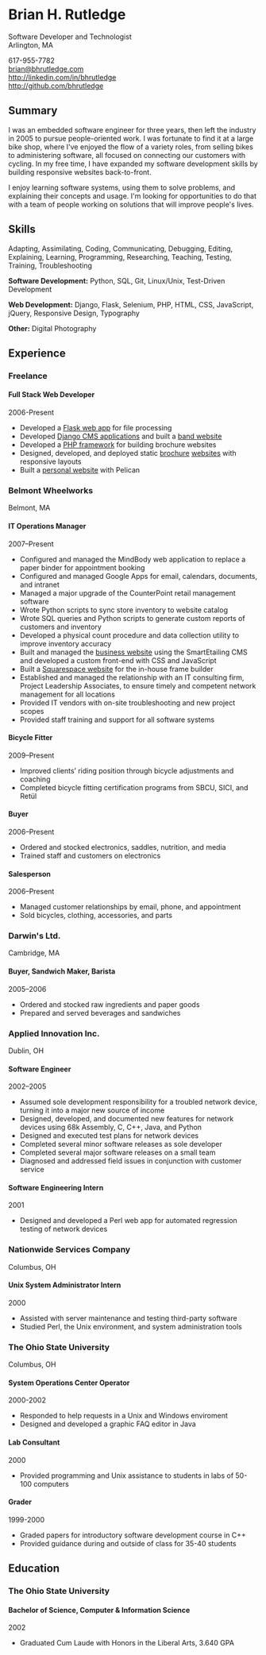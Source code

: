 # Brian H. Rutledge
Software Developer and Technologist  
Arlington, MA

617-955-7782  
<brian@bhrutledge.com>  
<http://linkedin.com/in/bhrutledge>  
<http://github.com/bhrutledge>


## Summary

I was an embedded software engineer for three years, then left the industry in
2005 to pursue people-oriented work. I was fortunate to find it at a large bike
shop, where I've enjoyed the flow of a variety roles, from selling bikes to
administering software, all focused on connecting our customers with cycling. In
my free time, I have expanded my software development skills by building
responsive websites back-to-front.

I enjoy learning software systems, using them to solve problems, and explaining
their concepts and usage. I'm looking for opportunities to do that with a team
of people working on solutions that will improve people's lives.


## Skills

Adapting, Assimilating, Coding, Communicating, Debugging, Editing, Explaining,
Learning, Programming, Researching, Teaching, Testing, Training,
Troubleshooting

**Software Development:** Python, SQL, Git, Linux/Unix, Test-Driven Development

**Web Development:** Django, Flask, Selenium, PHP, HTML, CSS, JavaScript, jQuery,
Responsive Design, Typography

**Other:** Digital Photography


## Experience

### Freelance

#### Full Stack Web Developer
2006-Present

- Developed a [Flask web app][fl] for file processing
- Developed [Django CMS applications][dj] and built a [band website][hth]
- Developed a [PHP framework][php] for building brochure websites
- Designed, developed, and deployed static [brochure][wg] [websites][ess] with
  responsive layouts
- Built a [personal website][bhr] with Pelican


### Belmont Wheelworks
Belmont, MA

#### IT Operations Manager
2007–Present

- Configured and managed the MindBody web application to replace a paper binder
  for appointment booking
- Configured and managed Google Apps for email, calendars, documents, and
  intranet
- Managed a major upgrade of the CounterPoint retail management software
- Wrote Python scripts to sync store inventory to website catalog
- Wrote SQL queries and Python scripts to generate custom reports of customers
  and inventory
- Developed a physical count procedure and data collection utility to improve
  inventory accuracy
- Built and managed the [business website][ww] using the SmartEtailing CMS and
  developed a custom front-end with CSS and JavaScript
- Built a [Squarespace website][pm] for the in-house frame builder
- Established  and managed the relationship with an IT consulting firm, Project
  Leadership Associates, to ensure timely and competent network management for
  all locations
- Provided IT vendors with on-site troubleshooting and new project scopes
- Provided staff training and support for all software systems

#### Bicycle Fitter
2009–Present

- Improved clients’ riding position through bicycle adjustments and coaching
- Completed bicycle fitting certification programs from SBCU, SICI, and Retül

#### Buyer
2006–Present

- Ordered and stocked electronics, saddles, nutrition, and media
- Trained staff and customers on electronics

#### Salesperson
2006–Present

- Managed customer relationships by email, phone, and appointment
- Sold bicycles, clothing, accessories, and parts


### Darwin's Ltd.
Cambridge, MA

#### Buyer, Sandwich Maker, Barista
2005–2006

- Ordered and stocked raw ingredients and paper goods
- Prepared and served beverages and sandwiches


### Applied Innovation Inc.
Dublin, OH

#### Software Engineer
2002–2005

- Assumed sole development responsibility for a troubled network device, turning
  it into a major new source of income
- Designed, developed, and documented new features for network devices using 68k
  Assembly, C, C++, Java, and Python
- Designed and executed test plans for network devices
- Completed several minor software releases as sole developer
- Completed several major software releases on a small team
- Diagnosed and addressed field issues in conjunction with customer service

#### Software Engineering Intern
2001

- Designed and developed a Perl web app for automated regression testing of
  network devices


### Nationwide Services Company
Columbus, OH

#### Unix System Administrator Intern
2000

- Assisted with server maintenance and testing third-party software
- Studied Perl, the Unix environment, and system administration tools


### The Ohio State University
Columbus, OH

#### System Operations Center Operator
2000-2002

- Responded to help requests in a Unix and Windows enviroment
- Designed and developed a graphic FAQ editor in Java

#### Lab Consultant
2000

- Provided programming and Unix assistance to students in labs of 50-100
  computers

#### Grader
1999-2000

- Graded papers for introductory software development course in C++
- Provided guidance during and outside of class for 35-40 students


## Education

### The Ohio State University

#### Bachelor of Science, Computer & Information Science
2002

- Graduated Cum Laude with Honors in the Liberal Arts, 3.640 GPA



[fl]: http://github.com/bhrutledge/dsvbrowser
[dj]: http://github.com/bhrutledge/debugged-django
[hth]: http://github.com/bhrutledge/hallelujahthehills.com
[php]: http://github.com/bhrutledge/debugged-php
[bhr]: http://github.com/bhrutledge/bhrutledge.com
[wg]: http://westgtrivianight.com
[ess]: http://elizabethschmerlingscholarship.org
[ww]: http://wheelworks.com
[pm]: http://peter-mooney.com
